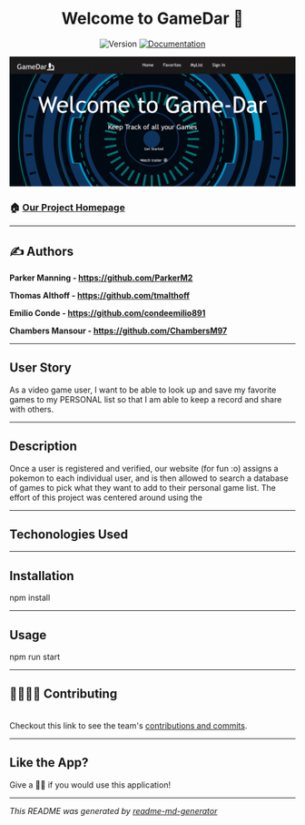 <h1 align="center" class="fas fa-microscope">Welcome to GameDar 🔬</h1>
<p align="center">
  <img alt="Version" src="https://img.shields.io/badge/version-2.0.0-blue.svg?cacheSeconds=2592000" />
  <a href="https://github.com/ParkerM2/GamesList#readme" target="_blank">
    <img alt="Documentation" src="https://img.shields.io/badge/documentation-yes-brightgreen.svg" />
  </a>

</p>

![Test Image 3](client/public/images/homepage.PNG)

### 🏠 [Our Project Homepage](https://github.com/ParkerM2/Project-3)

---
## ✍ Authors

**Parker Manning - https://github.com/ParkerM2**

**Thomas Althoff - https://github.com/tmalthoff**

**Emilio Conde - https://github.com/condeemilio891**

**Chambers Mansour - https://github.com/ChambersM97**


---
## User Story

As a video game user, I want to be able to look up and save my favorite games to my PERSONAL list so that I am able to keep a record and share with others.

---
## Description
Once a user is registered and verified, our website (for fun :o) assigns a pokemon to each individual user, and is then allowed to search a database of games to pick what they want to add to their personal game list. The effort of this project was centered around using the 

---

## Techonologies Used


---
## Installation


npm install

---
## Usage


npm run start

---
## 👨‍👨‍👦‍👦 Contributing

<br />Checkout this link to see the team's [contributions and commits](https://github.com/ParkerM2/Project-3/graphs/contributors).

---
## Like the App?

Give a 👍🏻 if you would use this application!




***
_This README was generated by [readme-md-generator](https://github.com/kefranabg/readme-md-generator)_